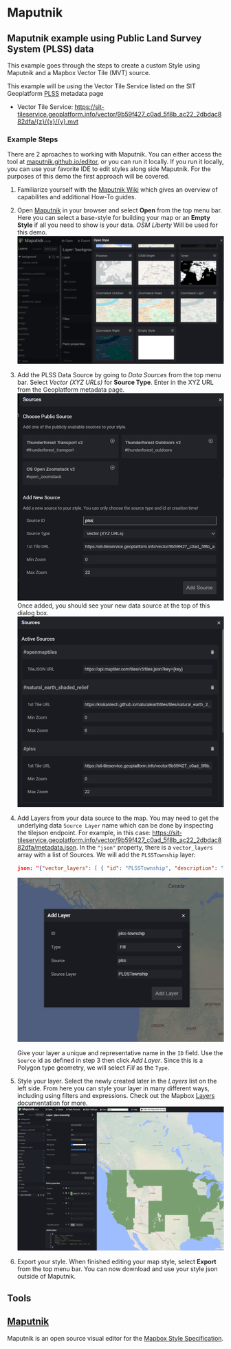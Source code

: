 # Maputnik

## Maputnik example using Public Land Survey System (PLSS) data
This example goes through the steps to create a custom  Style using Maputnik and a Mapbox Vector Tile (MVT) source.

This example will be using the Vector Tile Service listed on the SIT Geoplatform [PLSS](https://sit.geoplatform.info/metadata/9b59f427-c0ad-5f8b-ac22-2dbdac882dfa) metadata page

* Vector Tile Service:  https://sit-tileservice.geoplatform.info/vector/9b59f427_c0ad_5f8b_ac22_2dbdac882dfa/{z}/{x}/{y}.mvt

### Example Steps

There are 2 aproaches to working with Maputnik. You can either access the tool at [maputnik.github.io/editor](https://maputnik.github.io/editor), or you can run it locally. If you run it locally, you can use your favorite IDE to edit styles along side Maputnik. For the purposes of this demo the first approach will be covered.  

1. Familiarize yourself with the [Maputnik Wiki](https://github.com/maputnik/editor/wiki) which gives an overview of capabilites and additional How-To guides. 
2. Open [Maputnik](https://maputnik.github.io/editor) in your browser and select **Open** from the top menu bar. Here you can select a base-style for building your map or an **Empty Style** if all you need to show is your data. *OSM Liberty* Will be used for this demo. 
![maputnik-style-select](assets/images/maputnik-style-select.PNG)
3. Add the PLSS Data Source by going to *Data Sources* from the top menu bar. Select *Vector (XYZ URLs)* for **Source Type**. Enter in the XYZ URL from the Geoplatform metadata page.
![maputnik-data-source](assets/images/maputnik-data-source.PNG)
Once added, you should see your new data source at the top of this dialog box. 
![maputnik-data-source-result](assets/images/maputnik-data-source-result.PNG)
4. Add Layers from your data source to the map.
You may need to get the underlying data `Source Layer` name which can be done by inspecting the tilejson endpoint. For example, in this case:
https://sit-tileservice.geoplatform.info/vector/9b59f427_c0ad_5f8b_ac22_2dbdac882dfa/metadata.json. 
In the `"json"` property, there is a `vector_layers` array with a list of Sources. We will add the `PLSSTownship` layer:
    ```json
    json: "{"vector_layers": [ { "id": "PLSSTownship", "description": "", "minzoom": 6, "maxzoom": 10, "fields": {}..."
    ```
    
    ![maputnik-add-layer.PNG](assets/images/maputnik-add-layer.PNG) 

    Give your layer a unique and representative name in the `ID` field. Use the `Source` id as defined in step 3 then click *Add Layer*. Since this is a Polygon type geometry, we will select *Fill* as the `Type`. 

5. Style your layer. Select the newly created later in the *Layers* list on the left side. From here you can style your layer in many different ways, including using filters and expressions. Check out the Mapbox [Layers](https://docs.mapbox.com/mapbox-gl-js/style-spec/layers/) documentation for more. 
![maputnik-style-layer](assets/images/maputnik-style-layer.PNG)

6. Export your style. When finished editing your map style, select **Export** from the top menu bar. You can now download and use your style json outside of Maputnik. 


## Tools

## [Maputnik](https://maputnik.github.io/)
Maputnik is an open source visual editor for the [Mapbox Style Specification](https://www.mapbox.com/mapbox-gl-js/style-spec). 


